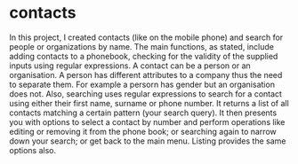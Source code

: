 # contacts
In this project, I created contacts (like on the mobile phone) and search for people or organizations by name.
The main functions, as stated, include adding contacts to a phonebook, checking for the validity of the supplied inputs
using regular expressions. A contact can be a person or an organisation. A person has different attributes to a company thus the need to separate them. For example a persorn has gender but an organisation does not.  Also, searching uses regular expressions to search for a contact using either their first name, surname or phone number. It returns a list of all contacts matching a certain pattern (your search query). It then presents you with options to select a contact by number and perform operations like editing or removing it from the phone book; or searching again to narrow down your search; or get back to the main menu. Listing provides the same options also. 

